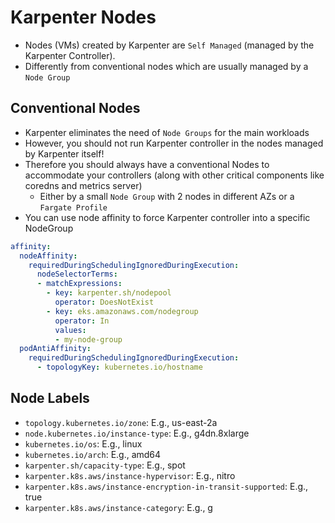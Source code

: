 # Karpenter Nodes

- Nodes (VMs) created by Karpenter are `Self Managed` (managed by the Karpenter Controller).
- Differently from conventional nodes which are usually managed by a `Node Group`

## Conventional Nodes

- Karpenter eliminates the need of `Node Groups` for the main workloads
- However, you should not run Karpenter controller in the nodes managed by Karpenter itself!
- Therefore you should always have a conventional Nodes to accommodate your controllers (along with other critical components like coredns and metrics server)
  - Either by a small `Node Group` with 2 nodes in different AZs or a `Fargate Profile`
- You can use node affinity to force Karpenter controller into a specific NodeGroup

```yaml
affinity:
  nodeAffinity:
    requiredDuringSchedulingIgnoredDuringExecution:
      nodeSelectorTerms:
      - matchExpressions:
        - key: karpenter.sh/nodepool
          operator: DoesNotExist
        - key: eks.amazonaws.com/nodegroup
          operator: In
          values:
          - my-node-group
  podAntiAffinity:
    requiredDuringSchedulingIgnoredDuringExecution:
      - topologyKey: kubernetes.io/hostname
```

## Node Labels

- `topology.kubernetes.io/zone`: E.g., us-east-2a
- `node.kubernetes.io/instance-type`: E.g., g4dn.8xlarge
- `kubernetes.io/os`: E.g., linux
- `kubernetes.io/arch`: E.g., amd64
- `karpenter.sh/capacity-type`: E.g., spot
- `karpenter.k8s.aws/instance-hypervisor`: E.g., nitro
- `karpenter.k8s.aws/instance-encryption-in-transit-supported`: E.g., true
- `karpenter.k8s.aws/instance-category`: E.g., g
